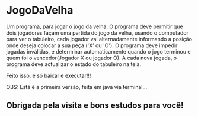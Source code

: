 # JogoDaVelha

Um programa, para jogar o jogo da velha. 
  O programa deve permitir que dois jogadores façam uma partida do jogo da velha, usando o computador para ver o tabuleiro, cada jogador vai alternadamente informando a posição onde deseja colocar a sua peça ('X' ou 'O'). O programa deve impedir jogadas inválidas, e determinar automaticamente quando o jogo terminou e quem foi o vencedor(Jogador X ou jogador O). A cada nova jogada, o programa deve actualizar o estado do tabuleiro na tela.

Feito isso, é só baixar e executar!!!

OBS: Está é a primeira versão, feita em java via terminal... 


## Obrigada pela visita e bons estudos para você!

